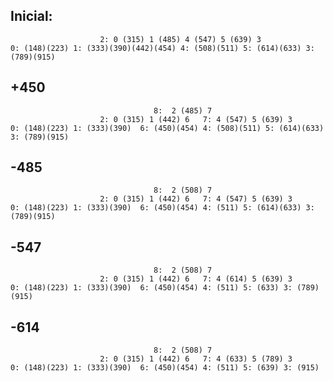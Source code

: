 ## Inicial:
                        2: 0 (315) 1 (485) 4 (547) 5 (639) 3
    0: (148)(223) 1: (333)(390)(442)(454) 4: (508)(511) 5: (614)(633) 3: (789)(915)
## +450
                                    8:  2 (485) 7 
                        2: 0 (315) 1 (442) 6   7: 4 (547) 5 (639) 3
    0: (148)(223) 1: (333)(390)  6: (450)(454) 4: (508)(511) 5: (614)(633) 3: (789)(915)
## -485
                                    8:  2 (508) 7 
                        2: 0 (315) 1 (442) 6   7: 4 (547) 5 (639) 3
    0: (148)(223) 1: (333)(390)  6: (450)(454) 4: (511) 5: (614)(633) 3: (789)(915)
## -547
                                    8:  2 (508) 7 
                        2: 0 (315) 1 (442) 6   7: 4 (614) 5 (639) 3
    0: (148)(223) 1: (333)(390)  6: (450)(454) 4: (511) 5: (633) 3: (789)(915)
## -614
                                    8:  2 (508) 7 
                        2: 0 (315) 1 (442) 6   7: 4 (633) 5 (789) 3
    0: (148)(223) 1: (333)(390)  6: (450)(454) 4: (511) 5: (639) 3: (915)